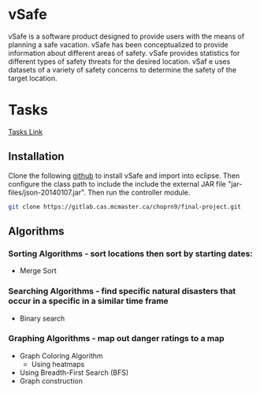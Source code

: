 # vSafe

 vSafe is a software product designed to provide users with the means of planning a safe vacation. vSafe has been conceptualized to provide
 information about different areas of safety. vSafe provides statistics for different types of safety threats for the desired location. vSaf
 e uses datasets of a variety of safety concerns to determine the safety of the target location.

# Tasks
[Tasks Link](https://docs.google.com/document/d/1UuQRNvHot9qUcUW73xj3seQ_x9bgf0hTRcsuqTb-cmk/edit)

## Installation

 Clone the following [github](https://gitlab.cas.mcmaster.ca/choprn9/final-project.git) to install vSafe and import into eclipse. Then configure the class path to include the include the external JAR file "jar-files/json-20140107.jar". Then run the controller module.  

 ```bash
 git clone https://gitlab.cas.mcmaster.ca/choprn9/final-project.git
 ```

## Algorithms

### Sorting Algorithms - sort locations then sort by starting dates:
* Merge Sort  

### Searching Algorithms - find specific natural disasters that occur in a specific in a similar time frame
* Binary search

### Graphing Algorithms - map out danger ratings to a map
* Graph Coloring Algorithm
    * Using heatmaps
* Using Breadth-First Search (BFS)
* Graph construction
